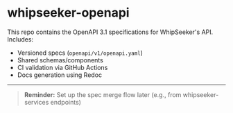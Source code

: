 # whipseeker-openapi
This repo contains the OpenAPI 3.1 specifications for WhipSeeker's API. Includes:
- Versioned specs (`openapi/v1/openapi.yaml`)
- Shared schemas/components
- CI validation via GitHub Actions
- Docs generation using Redoc

---

> **Reminder:** Set up the spec merge flow later (e.g., from whipseeker-services endpoints) 